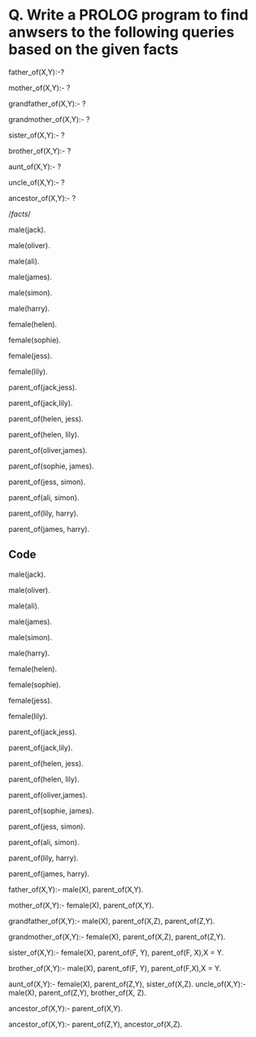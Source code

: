  # Q. Write a PROLOG program to find anwsers to the following queries based on the given facts

father_of(X,Y):-?

mother_of(X,Y):- ?

grandfather_of(X,Y):- ?

grandmother_of(X,Y):- ?

sister_of(X,Y):- ?

brother_of(X,Y):- ?

aunt_of(X,Y):- ?

uncle_of(X,Y):- ?

ancestor_of(X,Y):- ?

/*facts*/

male(jack).

male(oliver).

male(ali).

male(james).

male(simon).

male(harry).

female(helen).

female(sophie).

female(jess).

female(lily).

parent_of(jack,jess).

parent_of(jack,lily).

parent_of(helen, jess).

parent_of(helen, lily).

parent_of(oliver,james).

parent_of(sophie, james).

parent_of(jess, simon).

parent_of(ali, simon).

parent_of(lily, harry).

parent_of(james, harry).

## Code

male(jack).

male(oliver).

male(ali).

male(james).

male(simon).

male(harry).

female(helen).

female(sophie).

female(jess).

female(lily).

parent_of(jack,jess).

parent_of(jack,lily).

parent_of(helen, jess).

parent_of(helen, lily).

parent_of(oliver,james).

parent_of(sophie, james).

parent_of(jess, simon).

parent_of(ali, simon).

parent_of(lily, harry).

parent_of(james, harry).

father_of(X,Y):- male(X),
 parent_of(X,Y).

mother_of(X,Y):- female(X),
 parent_of(X,Y).

grandfather_of(X,Y):- male(X),
 parent_of(X,Z),
 parent_of(Z,Y).

grandmother_of(X,Y):- female(X),
 parent_of(X,Z),
 parent_of(Z,Y).

sister_of(X,Y):- female(X),
 parent_of(F, Y), parent_of(F, X),X \= Y.

brother_of(X,Y):- male(X),
 parent_of(F, Y), parent_of(F,X),X \= Y.

aunt_of(X,Y):- female(X),
 parent_of(Z,Y), sister_of(X,Z).
 uncle_of(X,Y):- male(X), parent_of(Z,Y), brother_of(X, Z).

ancestor_of(X,Y):- parent_of(X,Y).

ancestor_of(X,Y):- parent_of(Z,Y),
 ancestor_of(X,Z).

